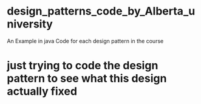 # design_patterns_code_by_Alberta_university
An Example in java Code for each design pattern in the course
# just trying to code the design pattern to see what this design actually fixed

